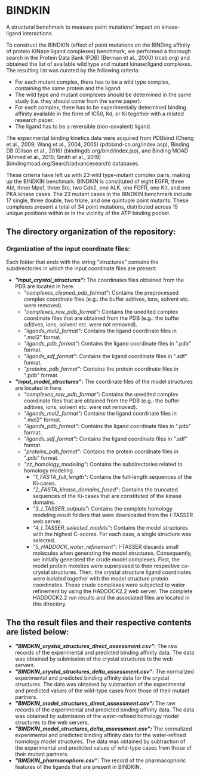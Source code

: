# BINDKIN
A structural benchmark to measure point mutations’ impact on kinase-ligand  interactions.

To construct the BINDKIN (effect of point mutations on the BINDing affinity of protein KINase:ligand complexes) benchmark, 
we performed a thorough search in the Protein Data Bank (PDB) (Berman et al., 2000) (rcsb.org) and obtained the list of 
available wild type and mutant kinase:ligand complexes. The resulting list was curated by the following criteria:
- For each mutant complex, there has to be a wild type complex, containing the same protein and the ligand.
- The wild type and mutant complexes should be determined in the same study (i.e. they should come from the same paper).
- For each complex, there has to be experimentally determined binding affinity available in the form of IC50, Kd, or Ki together with a related research paper.
- The ligand has to be a reversible (non-covalent) ligand.

The experimental binding kinetics data were acquired from PDBbind (Cheng et al., 2009; Wang et al., 2004, 2005) (pdbbind-cn.org/index.asp), Binding DB (Gilson et al., 2016) (bindingdb.org/bind/index.jsp), and Binding MOAD (Ahmed et al., 2015; Smith et al., 2019) (bindingmoad.org/Search/advancesearch) databases.
	
These criteria have left us with 23 wild type-mutant complex pairs, making up the BINDKIN benchmark. BINDKIN is constituted of eight EGFR, three Abl, three Mps1, three Src, two Cdk2, one ALK, one FGFR, one Kit, and one PKA kinase cases. The 23 mutant cases in the BINDKIN benchmark include 17 single, three double, two triple, and one quintuple point mutants. These complexes present a total of 34 point mutations, distributed across 15 unique positions within or in the vicinity of the ATP binding pocket.

## The directory organization of the repository:

### Organization of the input coordinate files:
Each folder that ends with the string "structures" contains the subdirectories in which the input coordinate files are present.
- ***"input_crystal_structures"*:** The coordinates files obtained from the PDB are located in here.
  - *"complexes_cleaned_pdb_format"***:** Contains the preprocessed complex coordinate files (e.g.: the buffer aditives, ions, solvent etc. were removed).
  - *"complexes_raw_pdb_format"***:** Contains the unedited complex coordinate files that are obtained from the PDB (e.g.: the buffer aditives, ions, solvent etc. were not removed).
  - *"ligands_mol2_format"***:** Contains the ligand coordinate files in ".mol2" format.
  - *"ligands_pdb_format"***:** Contains the ligand coordinate files in ".pdb" format.
  - *"ligands_sdf_format"***:** Contains the ligand coordinate files in ".sdf" fomrat.
  - *"proteins_pdb_format"***:** Contains the protein coordinate files in ".pdb" format.
- ***"input_model_structures"*:** The coordinate files of the model structures are located in here.
  - *"complexes_raw_pdb_format"***:** Contains the unedited complex coordinate files that are obtained from the PDB (e.g.: the buffer aditives, ions, solvent etc. were not removed).
  - *"ligands_mol2_format"***:** Contains the ligand coordinate files in ".mol2" format.
  - *"ligands_pdb_format"***:** Contains the ligand coordinate files in ".pdb" format.
  - *"ligands_sdf_format"***:** Contains the ligand coordinate files in ".sdf" fomrat.
  - *"proteins_pdb_format"***:** Contains the protein coordinate files in ".pdb" format.
  - *"zz_homology_modeling"***:** Contains the subdirectories related to homology modeling.
    - *"1_FASTA_full_length"***:** Contains the full-length sequences of the Ki-cases.
    - *"2_FASTA_kinase_domains_fused"***:** Contains the truncated sequences of the Ki-cases that are constituted of the kinase domains.
    - *"3_I_TASSER_outputs"***:** Contains the complete homology modeling result folders that were downloaded from the I-TASSER web server.
    - *"4_I_TASSER_selected_models"***:** Contains the model structures with the highest C-scores. For each case, a single structure was selected.
    - *"5_HADDOCK_water_refinement"***:** I-TASSER discards small molecules when generating the model structures. Consequently, we initially generated the crude model complexes. First, the model protein moieties were superposed to their respective co-crystal structures. Then, the crystal structure ligand coordinates were isolated together with the model structure protein coordinates. These crude complexes were subjected to water refinement by using the HADDOCK2.2 web server. The complete HADDOCK2.2 run results and the associated files are located in this directory.

## The the result files and their respective contents are listed below:
- ***"BINDKIN_crystal_structures_direct_assessment.csv":*** The raw records of the experimental and predicted binding affinity data. The data was obtained by submission of the crystal structures to the web servers.
- ***"BINDKIN_crystal_structures_delta_assessment.csv":*** The normalized experimental and predicted binding affinity data for the crystal structures. The data was obtained by subtraction of the experimental and predicted values of the wild-type cases from those of their mutant partners.
- ***"BINDKIN_model_structures_direct_assessment.csv":*** The raw records of the experimental and predicted binding affinity data. The data was obtained by submission of the water-refined homology model structures to the web servers.
- ***"BINDKIN_model_structures_delta_assessment.csv":*** The normalized experimental and predicted binding affinity data for the water-refined homology model structures. The data was obtained by subtraction of the experimental and predicted values of wild-type cases from those of their mutant partners.
- ***"BINDKIN_pharmacophore.csv":*** The record of the pharmacophoric features of the ligands that are present in BINDKIN.

